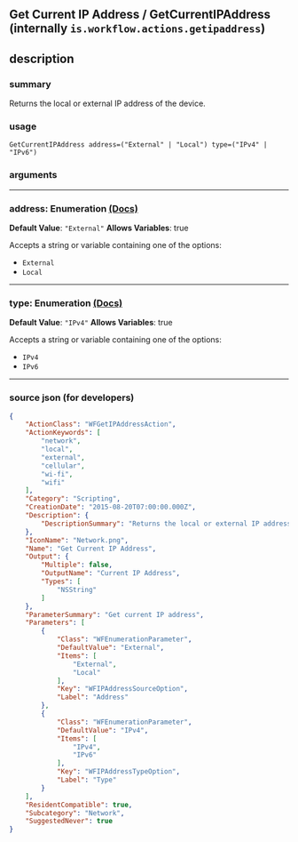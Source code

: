
## Get Current IP Address / GetCurrentIPAddress (internally `is.workflow.actions.getipaddress`)


## description

### summary

Returns the local or external IP address of the device.


### usage
```
GetCurrentIPAddress address=("External" | "Local") type=("IPv4" | "IPv6")
```

### arguments

---

### address: Enumeration [(Docs)](https://pfgithub.github.io/shortcutslang/gettingstarted#enum-select-field)
**Default Value**: `"External"`
**Allows Variables**: true



Accepts a string 
or variable
containing one of the options:

- `External`
- `Local`

---

### type: Enumeration [(Docs)](https://pfgithub.github.io/shortcutslang/gettingstarted#enum-select-field)
**Default Value**: `"IPv4"`
**Allows Variables**: true



Accepts a string 
or variable
containing one of the options:

- `IPv4`
- `IPv6`

---

### source json (for developers)

```json
{
	"ActionClass": "WFGetIPAddressAction",
	"ActionKeywords": [
		"network",
		"local",
		"external",
		"cellular",
		"wi-fi",
		"wifi"
	],
	"Category": "Scripting",
	"CreationDate": "2015-08-20T07:00:00.000Z",
	"Description": {
		"DescriptionSummary": "Returns the local or external IP address of the device."
	},
	"IconName": "Network.png",
	"Name": "Get Current IP Address",
	"Output": {
		"Multiple": false,
		"OutputName": "Current IP Address",
		"Types": [
			"NSString"
		]
	},
	"ParameterSummary": "Get current IP address",
	"Parameters": [
		{
			"Class": "WFEnumerationParameter",
			"DefaultValue": "External",
			"Items": [
				"External",
				"Local"
			],
			"Key": "WFIPAddressSourceOption",
			"Label": "Address"
		},
		{
			"Class": "WFEnumerationParameter",
			"DefaultValue": "IPv4",
			"Items": [
				"IPv4",
				"IPv6"
			],
			"Key": "WFIPAddressTypeOption",
			"Label": "Type"
		}
	],
	"ResidentCompatible": true,
	"Subcategory": "Network",
	"SuggestedNever": true
}
```
